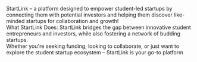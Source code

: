 StartLink – a platform designed to empower student-led startups by connecting them with potential investors and helping them discover like-minded startups for collaboration and growth!<br>
What StartLink Does: StartLink bridges the gap between innovative student entrepreneurs and investors, while also fostering a network of budding startups.<br> Whether you're seeking funding, looking to collaborate, or just want to explore the student startup ecosystem – StartLink is your go-to platform
